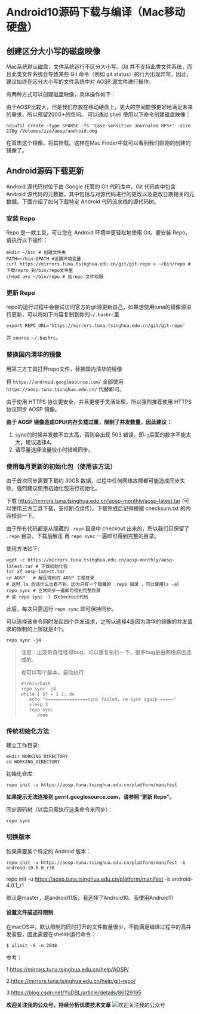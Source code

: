 # Android10源码下载与编译（Mac移动硬盘）

## 创建区分大小写的磁盘映像

Mac系统默认磁盘，文件系统运行不区分大小写。Git 并不支持此类文件系统，而且此类文件系统会导致某些 Git 命令（例如 git status）的行为出现异常。因此，建议始终在区分大小写的文件系统中对 AOSP 源文件进行操作。

有两种方式可以创建磁盘映像，具体操作如下：

由于AOSP比较大，但是我们存放在移动硬盘上，更大的空间能够更好地满足未来的需求，所以预留200G+的空间。
可以通过 shell 使用以下命令创建磁盘映像：

```shell
hdiutil create -type SPARSE -fs 'Case-sensitive Journaled HFS+' -size 220g /Volumes/zza/aosp/android.dmg
```

在双击这个镜像，将其挂载。这样在Mac Finder中就可以看到我们刚刚的创建的镜像了。 

## Android源码下载更新

Android 源代码树位于由 Google 托管的 Git 代码库中。Git 代码库中包含 Android 源代码的元数据，其中包括与对源代码进行的更改以及更改日期相关的元数据。下面介绍了如何下载特定 Android 代码流水线的源代码树。

### 安装 Repo

Repo 是一款工具，可让您在 Android 环境中更轻松地使用 Git。要安装 Repo，请执行以下操作：

```shell
mkdir ~/bin # 创建文件夹
PATH=~/bin:$PATH #设置环境变量
curl https://mirrors.tuna.tsinghua.edu.cn/git/git-repo > ~/bin/repo #下载repro 到/bin/repo文件里
chmod a+x ~/bin/repo # 给repo 文件权限
```

### 更新 Repo

repo的运行过程中会尝试访问官方的git源更新自己，如果想使用tuna的镜像源进行更新，可以将如下内容复制到你的`~/.bashrc`里

```
export REPO_URL='https://mirrors.tuna.tsinghua.edu.cn/git/git-repo'
```

并 `source ~/.bashrc`。

### 替换国内清华的镜像

用第三方工具打开repo文件，替换国内清华的镜像

将 `https://android.googlesource.com/` 全部使用 `https://aosp.tuna.tsinghua.edu.cn/` 代替即可。

由于使用 HTTPS 协议更安全，并且更便于灵活处理，所以强烈推荐使用 HTTPS 协议同步 AOSP 镜像。

**由于 AOSP 镜像造成CPU/内存负载过重，限制了并发数量，因此建议：**

1. sync的时候并发数不宜太高，否则会出现 503 错误，即`-j`后面的数字不能太大，建议选择4。
2. 请尽量选择流量较小时错峰同步。

### 使用每月更新的初始化包（使用该方法）

由于首次同步需要下载约 30GB 数据，过程中任何网络故障都可能造成同步失败，强烈建议使用初始化包进行初始化。

下载 https://mirrors.tuna.tsinghua.edu.cn/aosp-monthly/aosp-latest.tar (可以使用三方工具下载，支持断点续传)，下载完成后记得根据 checksum.txt 的内容校验一下。

由于所有代码都是从隐藏的 `.repo` 目录中 checkout 出来的，所以我们只保留了 `.repo` 目录，下载后解压 再 `repo sync` 一遍即可得到完整的目录。

使用方法如下:

```shell
wget -c https://mirrors.tuna.tsinghua.edu.cn/aosp-monthly/aosp-latest.tar # 下载初始化包
tar xf aosp-latest.tar
cd AOSP   # 解压得到的 AOSP 工程目录
# 这时 ls 的话什么也看不到，因为只有一个隐藏的 .repo 目录 ，可以使用ls -al
repo sync # 正常同步一遍即可得到完整目录
# 或 repo sync -l 仅checkout代码
```

此后，每次只需运行 `repo sync` 即可保持同步。 

可以选择该命令同时发起四个并发请求，之所以选择4是因为清华的镜像的并发请求的限制的上限就是4个。

```shell
repo sync -j4
```

> 注意：出现奇奇怪怪得bug，可以重复执行一下，很多bug是由网络原因造成的。
>
> 也可以写个脚本，自动执行
>
> ``` shell
> #!/bin/bash 
> repo sync -j4
> while [ $? = 1 ]; do 
>    echo "================sync failed, re-sync again =====" 
>    sleep 3 
>    repo sync
>    	done
> ```

### 传统初始化方法

建立工作目录:

```shell
mkdir WORKING_DIRECTORY
cd WORKING_DIRECTORY
```

初始化仓库:

```shell
repo init -u https://aosp.tuna.tsinghua.edu.cn/platform/manifest
```

**如果提示无法连接到 gerrit.googlesource.com，请参照“更新 Repo”。**

同步源码树（以后只需执行这条命令来同步）：

```shell
repo sync
```

### 切换版本

如果需要某个特定的 Android 版本：

```shell
repo init -u https://aosp.tuna.tsinghua.edu.cn/platform/manifest -b android-10.0.0_r30
```

repo init -u https://aosp.tuna.tsinghua.edu.cn/platform/manifest -b android-4.0.1_r1

默认是master，是android11版，我选择了Android10。我使用Android11



#### 设置文件描述符限制

在macOS中，默认限制的同时打开的文件数量很少，不能满足编译过程中的高并发需要，因此需要在shell中运行命令：

```shell
$ ulimit -S -n 2048
```





参考：

1.https://mirrors.tuna.tsinghua.edu.cn/help/AOSP/

2.https://mirrors.tuna.tsinghua.edu.cn/help/git-repo/

3.https://blog.csdn.net/YuDBL/article/details/86129195

**欢迎关注我的公众号，持续分析优质技术文章**
![欢迎关注我的公众号](https://img-blog.csdnimg.cn/20190906092641631.jpg?x-oss-process=image/watermark,type_ZmFuZ3poZW5naGVpdGk,shadow_10,text_aHR0cHM6Ly9ibG9nLmNzZG4ubmV0L2JhaWR1XzMyMjM3NzE5,size_16,color_FFFFFF,t_70)

